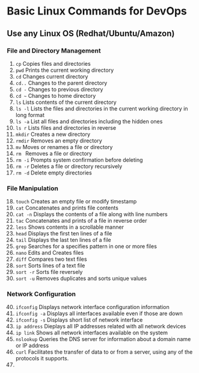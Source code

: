 # Basic Linux Commands for DevOps

## Use any Linux OS (Redhat/Ubuntu/Amazon)

### File and Directory Management

1. `cp` Copies files and directories
2. `pwd` Prints the current working directory
3. `cd` Changes current directory
4. `cd..` Changes to the parent directory
5. `cd -` Changes to previous directory
6. `cd ~` Changes to home directory
7. `ls` Lists contents of the current directory
8. `ls -l` Lists the files and directories in the current working directory in long format
9. `ls -a` List all files and directories including the hidden ones
10. `ls r` Lists files and directories in reverse
11. `mkdir` Creates a new directory
12. `rmdir` Removes an empty directory
13. `mv` Moves or renames a file or directory
14. `rm ` Removes a file or directory
15. `rm -i` Prompts system confirmation before deleting
16. `rm -r` Deletes a file or directory recursively
17. `rm -d` Delete empty directories

### File Manipulation

18. `touch` Creates an empty file or modify timestamp
19. `cat` Concatenates and prints file contents
20. `cat -n` Displays the contents of a file along with line numbers
21. `tac` Concatenates and prints of a file in reverse order
22. `less` Shows contents in a scrollable manner
23. `head` Displays the first ten lines of a file
24. `tail` Displays the last ten lines of a file
25. `grep` Searches for a specifies pattern in one or more files
26. `nano` Edits and Creates files
27. `diff` Compares two text files
28. `sort` Sorts lines of a text file
29. `sort -r` Sorts file reversely
30. `sort -u` Removes duplicates and sorts unique values

### Network Configuration

40. `ifconfig` Displays network interface configuration information
41. `ifconfig -a` Displays all interfaces available even if those are down
42. `ifconfig -s` Displays short list of network interface
43. `ip address` Dieplays all IP addresses related with all network devices
44. `ip link` Shows all network interfaces available on the system
45. `nslookup` Queries the DNS server for information about a domain name or IP address
46. `curl` Facilitates the transfer of data to or from a server, using any of the protocols it supports.
47. 

